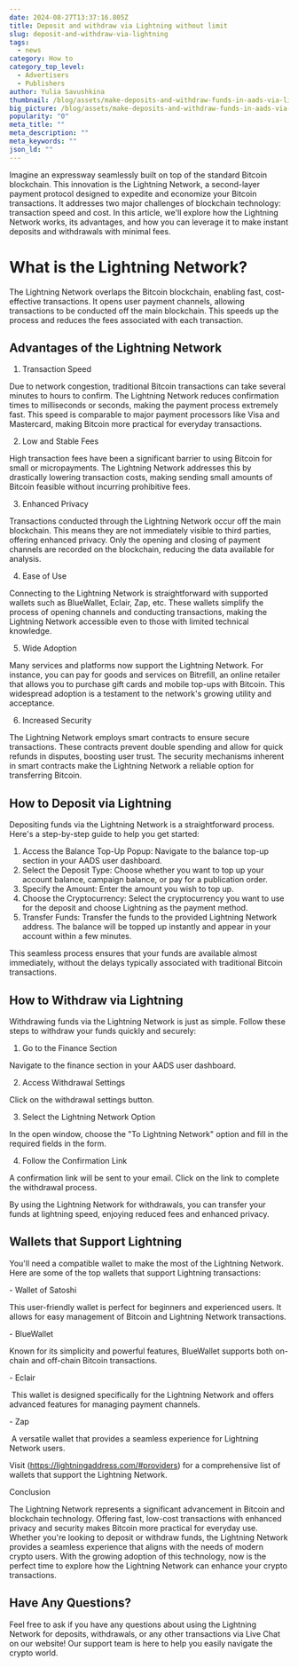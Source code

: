 ```yaml
---
date: 2024-08-27T13:37:16.805Z
title: Deposit and withdraw via Lightning without limit
slug: deposit-and-withdraw-via-lightning
tags:
  - news
category: How to
category_top_level:
  - Advertisers
  - Publishers
author: Yulia Savushkina
thumbnail: /blog/assets/make-deposits-and-withdraw-funds-in-aads-via-lightning.png
big_picture: /blog/assets/make-deposits-and-withdraw-funds-in-aads-via-lightning-short.png
popularity: "0"
meta_title: ""
meta_description: ""
meta_keywords: ""
json_ld: ""
---
```

Imagine an expressway seamlessly built on top of the standard Bitcoin blockchain. This innovation is the Lightning Network, a second-layer payment protocol designed to expedite and economize your Bitcoin transactions. It addresses two major challenges of blockchain technology: transaction speed and cost. In this article, we'll explore how the Lightning Network works, its advantages, and how you can leverage it to make instant deposits and withdrawals with minimal fees.

# What is the Lightning Network?

The Lightning Network overlaps the Bitcoin blockchain, enabling fast, cost-effective transactions. It opens user payment channels, allowing transactions to be conducted off the main blockchain. This speeds up the process and reduces the fees associated with each transaction.

## Advantages of the Lightning Network

1. Transaction Speed

Due to network congestion, traditional Bitcoin transactions can take several minutes to hours to confirm. The Lightning Network reduces confirmation times to milliseconds or seconds, making the payment process extremely fast. This speed is comparable to major payment processors like Visa and Mastercard, making Bitcoin more practical for everyday transactions.

2. Low and Stable Fees

High transaction fees have been a significant barrier to using Bitcoin for small or micropayments. The Lightning Network addresses this by drastically lowering transaction costs, making sending small amounts of Bitcoin feasible without incurring prohibitive fees.

3. Enhanced Privacy

Transactions conducted through the Lightning Network occur off the main blockchain. This means they are not immediately visible to third parties, offering enhanced privacy. Only the opening and closing of payment channels are recorded on the blockchain, reducing the data available for analysis.

4. Ease of Use

Connecting to the Lightning Network is straightforward with supported wallets such as BlueWallet, Eclair, Zap, etc. These wallets simplify the process of opening channels and conducting transactions, making the Lightning Network accessible even to those with limited technical knowledge.

5. Wide Adoption

Many services and platforms now support the Lightning Network. For instance, you can pay for goods and services on Bitrefill, an online retailer that allows you to purchase gift cards and mobile top-ups with Bitcoin. This widespread adoption is a testament to the network's growing utility and acceptance.

6. Increased Security

The Lightning Network employs smart contracts to ensure secure transactions. These contracts prevent double spending and allow for quick refunds in disputes, boosting user trust. The security mechanisms inherent in smart contracts make the Lightning Network a reliable option for transferring Bitcoin.

## How to Deposit via Lightning

Depositing funds via the Lightning Network is a straightforward process. Here's a step-by-step guide to help you get started:

1. Access the Balance Top-Up Popup: Navigate to the balance top-up section in your AADS user dashboard.
2. Select the Deposit Type: Choose whether you want to top up your account balance, campaign balance, or pay for a publication order.
3. Specify the Amount: Enter the amount you wish to top up.
4. Choose the Cryptocurrency: Select the cryptocurrency you want to use for the deposit and choose Lightning as the payment method.
5. Transfer Funds: Transfer the funds to the provided Lightning Network address. The balance will be topped up instantly and appear in your account within a few minutes.

This seamless process ensures that your funds are available almost immediately, without the delays typically associated with traditional Bitcoin transactions.

## How to Withdraw via Lightning

Withdrawing funds via the Lightning Network is just as simple. Follow these steps to withdraw your funds quickly and securely:

1. Go to the Finance Section

Navigate to the finance section in your AADS user dashboard.

2. Access Withdrawal Settings

Click on the withdrawal settings button.

3. Select the Lightning Network Option

In the open window, choose the "To Lightning Network" option and fill in the required fields in the form.

4. Follow the Confirmation Link

A confirmation link will be sent to your email. Click on the link to complete the withdrawal process.

By using the Lightning Network for withdrawals, you can transfer your funds at lightning speed, enjoying reduced fees and enhanced privacy.

## Wallets that Support Lightning

You'll need a compatible wallet to make the most of the Lightning Network. Here are some of the top wallets that support Lightning transactions:

\- Wallet of Satoshi

This user-friendly wallet is perfect for beginners and experienced users. It allows for easy management of Bitcoin and Lightning Network transactions.

\- BlueWallet

Known for its simplicity and powerful features, BlueWallet supports both on-chain and off-chain Bitcoin transactions.

\- Eclair

 This wallet is designed specifically for the Lightning Network and offers advanced features for managing payment channels.

\- Zap

 A versatile wallet that provides a seamless experience for Lightning Network users.

Visit (https://lightningaddress.com/#providers) for a comprehensive list of wallets that support the Lightning Network.

Conclusion

The Lightning Network represents a significant advancement in Bitcoin and blockchain technology. Offering fast, low-cost transactions with enhanced privacy and security makes Bitcoin more practical for everyday use. Whether you're looking to deposit or withdraw funds, the Lightning Network provides a seamless experience that aligns with the needs of modern crypto users. With the growing adoption of this technology, now is the perfect time to explore how the Lightning Network can enhance your crypto transactions.

## Have Any Questions?

Feel free to ask if you have any questions about using the Lightning Network for deposits, withdrawals, or any other transactions via Live Chat on our website! Our support team is here to help you easily navigate the crypto world.